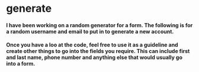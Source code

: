 # generate

#### I have been working on a random generator for a form. The following is for a random username and email to put in to generate a new account.

#### Once you have a loo at the code, feel free to use it as a guideline and create other things to go into the fields you require. This can include first and last name, phone number and anything else that would usually go into a form. 
